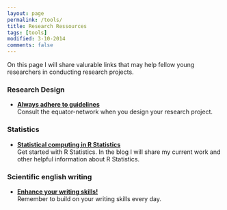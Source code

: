 ```yaml
---
layout: page
permalink: /tools/
title: Research Ressources
tags: [tools]
modified: 3-10-2014
comments: false
---
```


On this page I will share valurable links that may help fellow young researchers in conducting research projects.

### Research Design

* [**Always adhere to guidelines**](http://www.equator-network.org)<br>
Consult the equator-network when you design your research project.

### Statistics

* [**Statistical computing in R Statistics**](http://www.r-project.org)<br>
Get started with R Statistics. In the blog I will share my current work and other helpful information about R Statistics.

### Scientific english writing

* [**Enhance your writing skills!**](http://wwww.merriam-webster.com)<br>
Remember to build on your writing skills every day.
